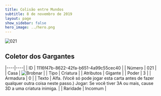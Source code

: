 ```yaml
---
title: Colisão entre Mundos
subtitle: 8 de novembro de 2019
layout: page
show_sidebar: false
hero_image: ../hero.png
---
```


![021](https://cdn.keyforgegame.com/media/card_front/pt/452_021_46XQQ8M5CRF8_pt.png)

## Coletor dos Gargantes

|----|----|
| ID | 1116f47b-8622-42fa-b651-4a99c55cec40 |
| Número | 021 |
| Casa | ![Brobnar](https://archonarcana.com/images/thumb/e/e0/Brobnar.png/22px-Brobnar.png "Brobnar") |
| Tipo | Criatura |
| Atributos | Gigante |
| Poder | 3 |
| Armadura | 0 |
| Texto | Alfa. (Você só pode jogar esta carta antes de fazer qualquer outra coisa neste passo.) Jogar: Se você tiver 3A ou mais,  cause 3D a uma criatura inimiga. |
| Raridade | Incomum |
